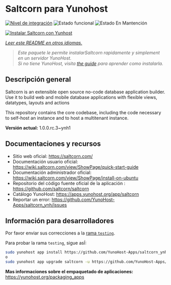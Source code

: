 <!--
Este archivo README esta generado automaticamente<https://github.com/YunoHost/apps/tree/master/tools/readme_generator>
No se debe editar a mano.
-->

# Saltcorn para Yunohost

[![Nivel de integración](https://dash.yunohost.org/integration/saltcorn.svg)](https://ci-apps.yunohost.org/ci/apps/saltcorn/) ![Estado funcional](https://ci-apps.yunohost.org/ci/badges/saltcorn.status.svg) ![Estado En Mantención](https://ci-apps.yunohost.org/ci/badges/saltcorn.maintain.svg)

[![Instalar Saltcorn con Yunhost](https://install-app.yunohost.org/install-with-yunohost.svg)](https://install-app.yunohost.org/?app=saltcorn)

*[Leer este README en otros idiomas.](./ALL_README.md)*

> *Este paquete le permite instalarSaltcorn rapidamente y simplement en un servidor YunoHost.*  
> *Si no tiene YunoHost, visita [the guide](https://yunohost.org/install) para aprender como instalarla.*

## Descripción general

Saltcorn is an extensible open source no-code database application builder. Use it to build web and mobile database applications with flexible views, datatypes, layouts and actions

This repository contains the core codebase, including the code necessary to self-host an instance and to host a multitenant instance.


**Versión actual:** 1.0.0.rc.3~ynh1
## Documentaciones y recursos

- Sitio web oficial: <https://saltcorn.com/>
- Documentación usuario oficial: <https://wiki.saltcorn.com/view/ShowPage/quick-start-guide>
- Documentación administrador oficial: <https://wiki.saltcorn.com/view/ShowPage/install-on-ubuntu>
- Repositorio del código fuente oficial de la aplicación : <https://github.com/saltcorn/saltcorn>
- Catálogo YunoHost: <https://apps.yunohost.org/app/saltcorn>
- Reportar un error: <https://github.com/YunoHost-Apps/saltcorn_ynh/issues>

## Información para desarrolladores

Por favor enviar sus correcciones a la [rama `testing`](https://github.com/YunoHost-Apps/saltcorn_ynh/tree/testing).

Para probar la rama `testing`, sigue asÍ:

```bash
sudo yunohost app install https://github.com/YunoHost-Apps/saltcorn_ynh/tree/testing --debug
o
sudo yunohost app upgrade saltcorn -u https://github.com/YunoHost-Apps/saltcorn_ynh/tree/testing --debug
```

**Mas informaciones sobre el empaquetado de aplicaciones:** <https://yunohost.org/packaging_apps>
